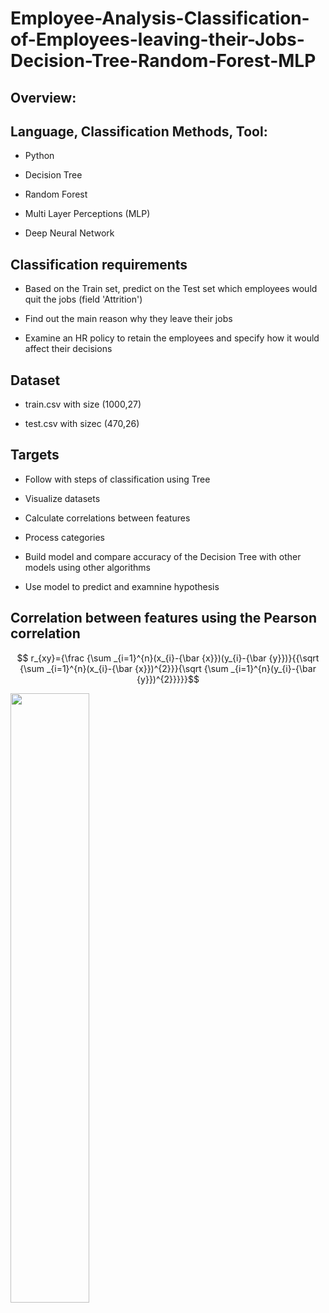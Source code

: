 # Employee-Analysis-Classification-of-Employees-leaving-their-Jobs-Decision-Tree-Random-Forest-MLP

## Overview:

## Language, Classification Methods, Tool:

- Python

- Decision Tree

- Random Forest

- Multi Layer Perceptions (MLP) 

- Deep Neural Network

## Classification requirements

- Based on the Train set, predict on the Test set which employees would quit the jobs (field 'Attrition')

- Find out the main reason why they leave their jobs

- Examine an HR policy to retain the employees and specify how it would affect their decisions

## Dataset

- train.csv with size (1000,27)

- test.csv with sizec (470,26) 

## Targets

- Follow with steps of classification using Tree

- Visualize datasets

- Calculate correlations between features

- Process categories

- Build model and compare accuracy of the Decision Tree with other models using other algorithms

- Use model to predict and examnine hypothesis

## Correlation between features using the Pearson correlation

$$ r_{xy}={\frac {\sum _{i=1}^{n}(x_{i}-{\bar {x}})(y_{i}-{\bar {y}})}{{\sqrt {\sum _{i=1}^{n}(x_{i}-{\bar {x}})^{2}}}{\sqrt {\sum _{i=1}^{n}(y_{i}-{\bar {y}})^{2}}}}}$$

<img src="https://user-images.githubusercontent.com/70437668/141025341-0672dd27-cb79-4efb-a496-ff983e923a43.jpg" width=50% height=50%>

